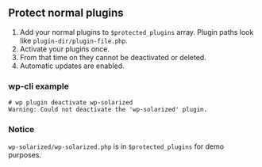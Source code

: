 ## Protect normal plugins

1. Add your normal plugins to `$protected_plugins` array. Plugin paths look like `plugin-dir/plugin-file.php`.
1. Activate your plugins once.
1. From that time on they cannot be deactivated or deleted.
1. Automatic updates are enabled.

### wp-cli example

```
# wp plugin deactivate wp-solarized
Warning: Could not deactivate the 'wp-solarized' plugin.
```

### Notice

`wp-solarized/wp-solarized.php` is in `$protected_plugins` for demo purposes.
